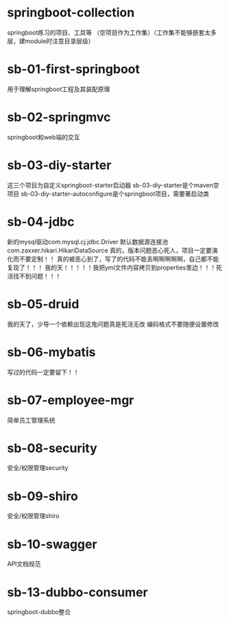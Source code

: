 # springboot-collection
springboot练习的项目、工具等
（空项目作为工作集）（工作集不能够嵌套太多层，建module时注意目录层级）
# sb-01-first-springboot
用于理解springboot工程及其装配原理
# sb-02-springmvc
springboot和web端的交互
# sb-03-diy-starter
这三个项目为自定义springboot-starter启动器
sb-03-diy-starter是个maven空项目
sb-03-diy-starter-autoconfigure是个springboot项目，需要著启动类
# sb-04-jdbc
新的mysql驱动com.mysql.cj.jdbc.Driver
默认数据源连接池com.zaxxer.hikari.HikariDataSource
真的，版本问题恶心死人，项目一定要演化而不要定制！！
真的被恶心到了，写了的代码不能丢啊啊啊啊啊，自己都不能复现了！！！
我的天！！！！！我把yml文件内容拷贝到properties里边！！！死活找不到问题！！！
# sb-05-druid
我的天了，少导一个依赖出现这鬼问题真是死活无改
编码格式不要随便设置修改
# sb-06-mybatis
写过的代码一定要留下！！
# sb-07-employee-mgr
简单员工管理系统
# sb-08-security
安全/权限管理security
# sb-09-shiro
安全/权限管理shiro
# sb-10-swagger
API文档规范
# sb-13-dubbo-consumer
springboot-dubbo整合